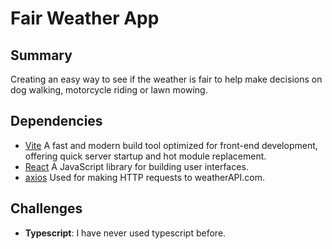# Fair Weather App

<!-- image -->

## Summary

<!-- hosted -->

Creating an easy way to see if the weather is fair to help make decisions on dog walking, motorcycle riding or lawn mowing.

<!-- req -->

## Dependencies

- [Vite](https://vitejs.dev/) A fast and modern build tool optimized for front-end development, offering quick server startup and hot module replacement.<br>
- [React](https://react.dev/) A JavaScript library for building user interfaces.<br>
- [axios](https://axios-http.com/) Used for making HTTP requests to weatherAPI.com.<br>

<!-- ## Setup -->

## Challenges

- **Typescript**: I have never used typescript before.

